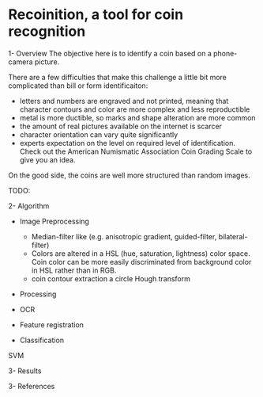 # Recoinition, a tool for coin recognition

1- Overview
The objective here is to identify a coin based on a phone-camera picture.

There are a few difficulties that make this challenge a little bit more complicated than bill or form identificaiton:
* letters and numbers are engraved and not printed, meaning that character contours and color are more complex and less reproductible
* metal is more ductible, so marks and shape alteration are more common
* the amount of real pictures available on the internet is scarcer
* character orientation can vary quite significantly
* experts expectation on the level on required level of identification. Check out the American Numismatic Association Coin Grading Scale to give you an idea.

On the good side, the coins are well more structured than random images.

TODO:


2- Algorithm
* Image Preprocessing
  * Median-filter like (e.g. anisotropic gradient, guided-filter, bilateral-filter)
  * Colors are altered in a HSL (hue, saturation, lightness) color space. Coin color can be more easily discriminated from background color in HSL rather than in RGB.
  * coin contour extraction a circle Hough transform
* Processing
* OCR

* Feature registration


* Classification

SVM


3- Results




3- References




